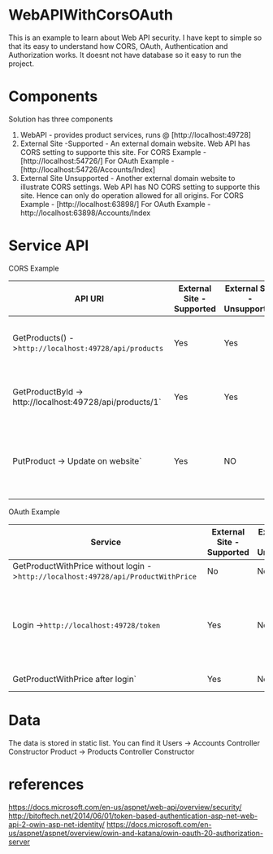 # WebAPIWithCorsOAuth
This is an example to learn about Web API security. I have kept to simple so that its easy to understand how CORS, OAuth, Authentication and Authorization works.
It doesnt not have database so it easy to run the project.
# Components
Solution has three components
1. WebAPI - provides product services, runs @ [http://localhost:49728]
2. External Site -Supported - An external domain website. Web API has CORS setting to supporte this site. 
  For CORS Example - [http://localhost:54726/]
  For OAuth Example - [http://localhost:54726/Accounts/Index]
3. External Site Unsupported - Another external domain website to illustrate CORS settings. Web API has NO CORS setting to supporte this site. Hence can only do operation allowed for all origins.
  For CORS Example - [http://localhost:63898/]
  For OAuth Example - http://localhost:63898/Accounts/Index

# Service API
CORS Example

| API URI | External Site - Supported |  External Site - Unsupported | Comments
| --- | --- | --- | --- |
| GetProducts() ->`http://localhost:49728/api/products` | Yes | Yes | API has CORS setting to allow all origin |
| GetProductById -> http://localhost:49728/api/products/1` | Yes | Yes | API has CORS setting to allow all origin |
|  PutProduct -> Update on website` | Yes  | NO | API has CORS setting to allow only "External Site -Supported" |

OAuth Example

| Service | External Site - Supported |  External Site - Unsupported | Comments
| --- | --- | --- | --- |
| GetProductWithPrice without login ->`http://localhost:49728/api/ProductWithPrice` | No | No | Need OAuth token. |
| Login ->`http://localhost:49728/token` | Yes | No | OAuth [very filmsy] security configuration to allow only "External Site -Supported" |
| GetProductWithPrice after login` | Yes | No | Need OAuth cookie |

# Data
The data is stored in static list. You can find it
Users -> Accounts Controller Constructor
Product -> Products Controller Constructor

# references

https://docs.microsoft.com/en-us/aspnet/web-api/overview/security/
http://bitoftech.net/2014/06/01/token-based-authentication-asp-net-web-api-2-owin-asp-net-identity/
https://docs.microsoft.com/en-us/aspnet/aspnet/overview/owin-and-katana/owin-oauth-20-authorization-server

